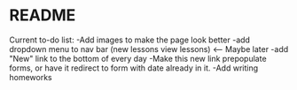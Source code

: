 # README

Current to-do list:
-Add images to make the page look better
-add dropdown menu to nav bar (new lessons view lessons) <-- Maybe later
-add "New" link to the bottom of every day
-Make this new link prepopulate forms, or have it redirect to form with date already in it.
-Add writing homeworks